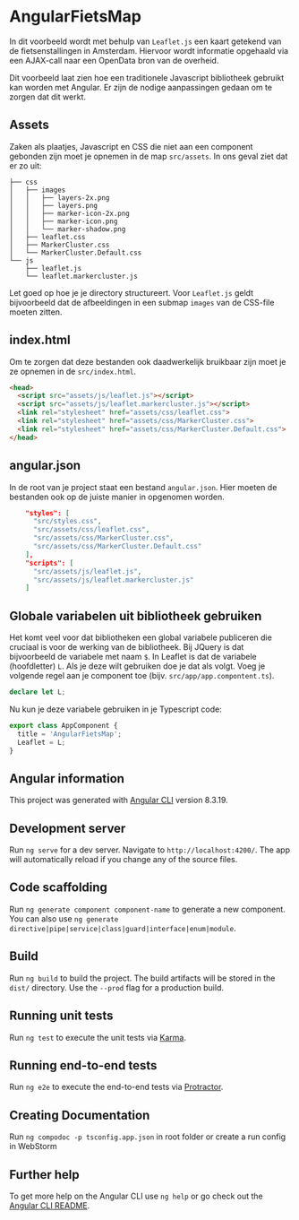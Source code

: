 # AngularFietsMap

In dit voorbeeld wordt met behulp van `Leaflet.js` een kaart getekend van de fietsenstallingen in Amsterdam. 
Hiervoor wordt informatie opgehaald via een AJAX-call naar een OpenData bron van de overheid. 

Dit voorbeeld laat zien hoe een traditionele Javascript bibliotheek gebruikt kan worden met Angular. Er zijn de 
nodige aanpassingen gedaan om te zorgen dat dit werkt.  

##  Assets
Zaken als plaatjes, Javascript en CSS die niet aan een component gebonden zijn moet je opnemen in de map
`src/assets`. In ons geval ziet dat er zo uit: 
```text
├── css
│   ├── images
│   │   ├── layers-2x.png
│   │   ├── layers.png
│   │   ├── marker-icon-2x.png
│   │   ├── marker-icon.png
│   │   └── marker-shadow.png
│   ├── leaflet.css
│   ├── MarkerCluster.css
│   └── MarkerCluster.Default.css
└── js
    ├── leaflet.js
    └── leaflet.markercluster.js
```

Let goed op hoe je je directory structureert. Voor `Leaflet.js` geldt bijvoorbeeld dat de afbeeldingen in 
een submap `images` van de CSS-file moeten zitten.

## index.html
Om te zorgen dat deze bestanden ook daadwerkelijk bruikbaar zijn moet je ze opnemen in de `src/index.html`.

```html
<head>
  <script src="assets/js/leaflet.js"></script>
  <script src="assets/js/leaflet.markercluster.js"></script>
  <link rel="stylesheet" href="assets/css/leaflet.css">
  <link rel="stylesheet" href="assets/css/MarkerCluster.css">
  <link rel="stylesheet" href="assets/css/MarkerCluster.Default.css">
</head>
```
## angular.json
In de root van je project staat een bestand `angular.json`. Hier moeten de bestanden ook op de juiste manier in
opgenomen worden.

```json
    "styles": [
      "src/styles.css",
      "src/assets/css/leaflet.css",
      "src/assets/css/MarkerCluster.css",
      "src/assets/css/MarkerCluster.Default.css"
    ],
    "scripts": [
      "src/assets/js/leaflet.js",
      "src/assets/js/leaflet.markercluster.js"
    ]
```

## Globale variabelen uit bibliotheek gebruiken
Het komt veel voor dat bibliotheken een global variabele publiceren die cruciaal is voor de werking van de 
bibliotheek. Bij JQuery is dat bijvoorbeeld de variabele met naam `$`. In Leaflet is dat de variabele (hoofdletter)
`L`. Als je deze wilt gebruiken doe je dat als volgt. Voeg je volgende regel aan je component toe (bijv. 
`src/app/app.compontent.ts`).

```typescript
declare let L;
```

Nu kun je deze variabele gebruiken in je Typescript code:
```typescript
export class AppComponent {
  title = 'AngularFietsMap';
  Leaflet = L;
}
```

## Angular information

This project was generated with [Angular CLI](https://github.com/angular/angular-cli) version 8.3.19.

## Development server

Run `ng serve` for a dev server. Navigate to `http://localhost:4200/`. The app will automatically reload if you change any of the source files.

## Code scaffolding

Run `ng generate component component-name` to generate a new component. You can also use `ng generate directive|pipe|service|class|guard|interface|enum|module`.

## Build

Run `ng build` to build the project. The build artifacts will be stored in the `dist/` directory. Use the `--prod` flag for a production build.

## Running unit tests

Run `ng test` to execute the unit tests via [Karma](https://karma-runner.github.io).

## Running end-to-end tests

Run `ng e2e` to execute the end-to-end tests via [Protractor](http://www.protractortest.org/).

## Creating Documentation
Run `ng compodoc -p tsconfig.app.json` in root folder or create a run config in WebStorm

## Further help

To get more help on the Angular CLI use `ng help` or go check out the [Angular CLI README](https://github.com/angular/angular-cli/blob/master/README.md).

